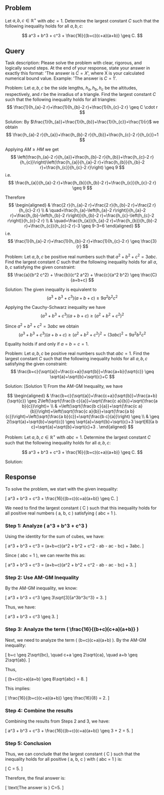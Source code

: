 ## Problem

Let $a, b, c \in \mathbb{R}^{+}$ with $abc = 1$. Determine the largest constant $C$ such that the following inequality holds for all $a, b, c$:

$$
a^3 + b^3 + c^3 + \frac{16}{(b+c)(c+a)(a+b)} \geq C.
$$

## Query

Task description: Please solve the problem with clear, rigorous, and logically sound steps. At the end of your response, state your answer in exactly this format: 'The answer is $C=X$', where X is your calculated numerical bound value. Example: 'The answer is $C=1$'.



Problem: Let $a, b, c$ be the side lengths, $h_{a}, h_{b}, h_{c}$ be the altitudes, respectively, and $r$ be the inradius of a triangle. Find the largest constant $C$ such that the following inequality holds for all triangles:
$$
\frac{1}{h_{a}-2 r}+\frac{1}{h_{b}-2 r}+\frac{1}{h_{c}-2 r} \geq C \cdot r
$$

Solution: By $\frac{1}{h_{a}}+\frac{1}{h_{b}}+\frac{1}{h_{c}}=\frac{1}{r}$ we obtain
$$
\frac{h_{a}-2 r}{h_{a}}+\frac{h_{b}-2 r}{h_{b}}+\frac{h_{c}-2 r}{h_{c}}=1
$$

Applying $A M \geq H M$ we get
$$
\left(\frac{h_{a}-2 r}{h_{a}}+\frac{h_{b}-2 r}{h_{b}}+\frac{h_{c}-2 r}{h_{c}}\right)\left(\frac{h_{a}}{h_{a}-2 r}+\frac{h_{b}}{h_{b}-2 r}+\frac{h_{c}}{h_{c}-2 r}\right) \geq 9
$$
i.e.
$$
\frac{h_{a}}{h_{a}-2 r}+\frac{h_{b}}{h_{b}-2 r}+\frac{h_{c}}{h_{c}-2 r} \geq 9
$$

Therefore
$$
\begin{aligned}
& \frac{2 r}{h_{a}-2 r}+\frac{2 r}{h_{b}-2 r}+\frac{2 r}{h_{c}-2 r} \\
& \quad=\frac{h_{a}-\left(h_{a}-2 r\right)}{h_{a}-2 r}+\frac{h_{b}-\left(h_{b}-2 r\right)}{h_{b}-2 r}+\frac{h_{c}-\left(h_{c}-2 r\right)}{h_{c}-2 r} \\
& \quad=\frac{h_{a}}{h_{a}-2 r}+\frac{h_{b}}{h_{b}-2 r}+\frac{h_{c}}{h_{c}-2 r}-3 \geq 9-3=6
\end{aligned}
$$
i.e.
$$
\frac{1}{h_{a}-2 r}+\frac{1}{h_{b}-2 r}+\frac{1}{h_{c}-2 r} \geq \frac{3}{r}
$$



Problem: Let $a, b, c$ be positive real numbers such that $a^2 + b^2 + c^2 = 3abc$. Find the largest constant $C$ such that the following inequality holds for all $a, b, c$ satisfying the given constraint:
$$
\frac{a}{b^2 c^2} + \frac{b}{c^2 a^2} + \frac{c}{a^2 b^2} \geq \frac{C}{a+b+c}
$$

Solution: The given inequality is equivalent to
$$
\left(a^{3}+b^{3}+c^{3}\right)(a+b+c) \geq 9 a^{2} b^{2} c^{2}
$$

Applying the Cauchy-Schwarz inequality we have
$$
\left(a^{3}+b^{3}+c^{3}\right)(a+b+c) \geq\left(a^{2}+b^{2}+c^{2}\right)^{2}
$$

Since $a^{2}+b^{2}+c^{2}=3 a b c$ we obtain
$$
\left(a^{3}+b^{3}+c^{3}\right)(a+b+c) \geq\left(a^{2}+b^{2}+c^{2}\right)^{2}=(3 a b c)^{2}=9 a^{2} b^{2} c^{2}
$$

Equality holds if and only if $a=b=c=1$.



Problem: Let $a, b, c$ be positive real numbers such that $a b c = 1$. Find the largest constant $C$ such that the following inequality holds for all $a, b, c$ satisfying the given constraint:
$$
\frac{b+c}{\sqrt{a}}+\frac{c+a}{\sqrt{b}}+\frac{a+b}{\sqrt{c}} \geq \sqrt{a}+\sqrt{b}+\sqrt{c}+C
$$

Solution: [Solution 1]
From the AM-GM Inequality, we have

$$
\begin{aligned}
& \frac{b+c}{\sqrt{a}}+\frac{c+a}{\sqrt{b}}+\frac{a+b}{\sqrt{c}} \geq 2\left(\sqrt{\frac{b c}{a}}+\sqrt{\frac{c a}{b}}+\sqrt{\frac{a b}{c}}\right)= \\
& =\left(\sqrt{\frac{b c}{a}}+\sqrt{\frac{c a}{b}}\right)+\left(\sqrt{\frac{c a}{b}}+\sqrt{\frac{a b}{c}}\right)+\left(\sqrt{\frac{a b}{c}}+\sqrt{\frac{b c}{a}}\right) \geq \\
& \geq 2(\sqrt{a}+\sqrt{b}+\sqrt{c}) \geq \sqrt{a}+\sqrt{b}+\sqrt{c}+3 \sqrt[6]{a b c}=\sqrt{a}+\sqrt{b}+\sqrt{c}+3 .
\end{aligned}
$$

Problem: Let $a, b, c \in \mathbb{R}^{+}$ with $abc = 1$. Determine the largest constant $C$ such that the following inequality holds for all $a, b, c$:

$$
a^3 + b^3 + c^3 + \frac{16}{(b+c)(c+a)(a+b)} \geq C.
$$

Solution:

## Response

To solve the problem, we start with the given inequality:

\[
a^3 + b^3 + c^3 + \frac{16}{(b+c)(c+a)(a+b)} \geq C.
\]

We need to find the largest constant \( C \) such that this inequality holds for all positive real numbers \( a, b, c \) satisfying \( abc = 1 \).

### Step 1: Analyze \( a^3 + b^3 + c^3 \)

Using the identity for the sum of cubes, we have:

\[
a^3 + b^3 + c^3 = (a+b+c)(a^2 + b^2 + c^2 - ab - ac - bc) + 3abc.
\]

Since \( abc = 1 \), we can rewrite this as:

\[
a^3 + b^3 + c^3 = (a+b+c)(a^2 + b^2 + c^2 - ab - ac - bc) + 3.
\]

### Step 2: Use AM-GM Inequality

By the AM-GM inequality, we know:

\[
a^3 + b^3 + c^3 \geq 3\sqrt[3]{a^3b^3c^3} = 3.
\]

Thus, we have:

\[
a^3 + b^3 + c^3 \geq 3.
\]

### Step 3: Analyze the term \( \frac{16}{(b+c)(c+a)(a+b)} \)

Next, we need to analyze the term \( (b+c)(c+a)(a+b) \). By the AM-GM inequality:

\[
b+c \geq 2\sqrt{bc}, \quad c+a \geq 2\sqrt{ca}, \quad a+b \geq 2\sqrt{ab}.
\]

Thus,

\[
(b+c)(c+a)(a+b) \geq 8\sqrt{abc} = 8.
\]

This implies:

\[
\frac{16}{(b+c)(c+a)(a+b)} \geq \frac{16}{8} = 2.
\]

### Step 4: Combine the results

Combining the results from Steps 2 and 3, we have:

\[
a^3 + b^3 + c^3 + \frac{16}{(b+c)(c+a)(a+b)} \geq 3 + 2 = 5.
\]

### Step 5: Conclusion

Thus, we can conclude that the largest constant \( C \) such that the inequality holds for all positive \( a, b, c \) with \( abc = 1 \) is:

\[
C = 5.
\]

Therefore, the final answer is:

\[
\text{The answer is } C=5.
\]